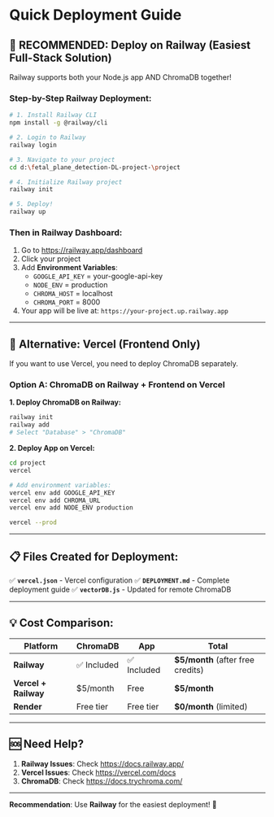 # Quick Deployment Guide

## 🚀 **RECOMMENDED: Deploy on Railway (Easiest Full-Stack Solution)**

Railway supports both your Node.js app AND ChromaDB together!

### Step-by-Step Railway Deployment:

```bash
# 1. Install Railway CLI
npm install -g @railway/cli

# 2. Login to Railway
railway login

# 3. Navigate to your project
cd d:\fetal_plane_detection-DL-project-\project

# 4. Initialize Railway project
railway init

# 5. Deploy!
railway up
```

### Then in Railway Dashboard:
1. Go to https://railway.app/dashboard
2. Click your project
3. Add **Environment Variables**:
   - `GOOGLE_API_KEY` = your-google-api-key
   - `NODE_ENV` = production
   - `CHROMA_HOST` = localhost
   - `CHROMA_PORT` = 8000
4. Your app will be live at: `https://your-project.up.railway.app`

---

## 🎯 **Alternative: Vercel (Frontend Only)**

If you want to use Vercel, you need to deploy ChromaDB separately.

### Option A: ChromaDB on Railway + Frontend on Vercel

**1. Deploy ChromaDB on Railway:**
```bash
railway init
railway add
# Select "Database" > "ChromaDB"
```

**2. Deploy App on Vercel:**
```bash
cd project
vercel

# Add environment variables:
vercel env add GOOGLE_API_KEY
vercel env add CHROMA_URL
vercel env add NODE_ENV production

vercel --prod
```

---

## 📋 Files Created for Deployment:

✅ **`vercel.json`** - Vercel configuration
✅ **`DEPLOYMENT.md`** - Complete deployment guide
✅ **`vectorDB.js`** - Updated for remote ChromaDB

---

## 💡 Cost Comparison:

| Platform | ChromaDB | App | Total |
|----------|----------|-----|-------|
| **Railway** | ✅ Included | ✅ Included | **$5/month** (after free credits) |
| **Vercel + Railway** | $5/month | Free | **$5/month** |
| **Render** | Free tier | Free tier | **$0/month** (limited) |

---

## 🆘 Need Help?

1. **Railway Issues**: Check https://docs.railway.app/
2. **Vercel Issues**: Check https://vercel.com/docs
3. **ChromaDB**: Check https://docs.trychroma.com/

---

**Recommendation**: Use **Railway** for the easiest deployment! 🎯
